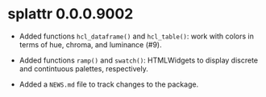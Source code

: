 # splattr 0.0.0.9002

* Added functions `hcl_dataframe()` and `hcl_table()`: work with colors in terms of 
  hue, chroma, and luminance (#9).

* Added functions `ramp()` and `swatch()`: HTMLWidgets to display discrete and 
  contintuous palettes, respectively.

* Added a `NEWS.md` file to track changes to the package.
